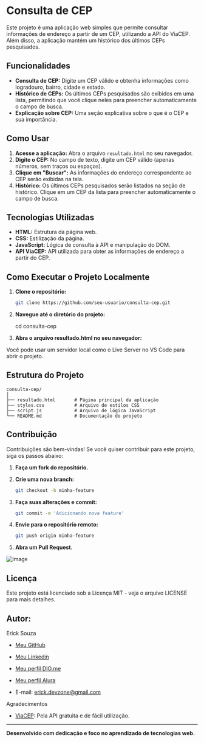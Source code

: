 # Consulta de CEP

Este projeto é uma aplicação web simples que permite consultar informações de endereço a partir de um CEP, utilizando a API do ViaCEP. Além disso, a aplicação mantém um histórico dos últimos CEPs pesquisados.

## Funcionalidades

- **Consulta de CEP:** Digite um CEP válido e obtenha informações como logradouro, bairro, cidade e estado.
- **Histórico de CEPs:** Os últimos CEPs pesquisados são exibidos em uma lista, permitindo que você clique neles para preencher automaticamente o campo de busca.
- **Explicação sobre CEP:** Uma seção explicativa sobre o que é o CEP e sua importância.

## Como Usar

1. **Acesse a aplicação:** Abra o arquivo `resultado.html` no seu navegador.
2. **Digite o CEP:** No campo de texto, digite um CEP válido (apenas números, sem traços ou espaços).
3. **Clique em "Buscar":** As informações do endereço correspondente ao CEP serão exibidas na tela.
4. **Histórico:** Os últimos CEPs pesquisados serão listados na seção de histórico. Clique em um CEP da lista para preencher automaticamente o campo de busca.

## Tecnologias Utilizadas

- **HTML:** Estrutura da página web.
- **CSS:** Estilização da página.
- **JavaScript:** Lógica de consulta à API e manipulação do DOM.
- **API ViaCEP:** API utilizada para obter as informações de endereço a partir do CEP.

## Como Executar o Projeto Localmente

1. **Clone o repositório:**
   ```bash
   git clone https://github.com/seu-usuario/consulta-cep.git

2. **Navegue até o diretório do projeto:**

   cd consulta-cep

3. **Abra o arquivo resultado.html no seu navegador:**

Você pode usar um servidor local como o Live Server no VS Code para abrir o projeto.

## Estrutura do Projeto
```
consulta-cep/
│
├── resultado.html       # Página principal da aplicação
├── styles.css           # Arquivo de estilos CSS
├── script.js            # Arquivo de lógica JavaScript
└── README.md            # Documentação do projeto
```

## Contribuição
Contribuições são bem-vindas! Se você quiser contribuir para este projeto, siga os passos abaixo:

1. **Faça um fork do repositório.**

2. **Crie uma nova branch:**

   ```bash
   git checkout -b minha-feature

3. **Faça suas alterações e commit:**

   ```bash
   git commit -m 'Adicionando nova feature'

4. **Envie para o repositório remoto:**
   ```bash
   git push origin minha-feature

5. **Abra um Pull Request.**

![image](https://github.com/user-attachments/assets/ca50117a-9588-4c19-a4e5-f2fb72f1d5aa)


## Licença
Este projeto está licenciado sob a Licença MIT - veja o arquivo LICENSE para mais detalhes.

## Autor:
Erick Souza
- [Meu GitHub](https://github.com/Erick-Lim-Souza)
- [Meu Linkedin](https://www.linkedin.com/in/erick-souza-70404686/ "Meu LinKedin")
- [Meu perfil DIO.me](https://www.dio.me/users/erickdelimasouza "Meu perfil DIO.me")
- [Meu perfil Alura](https://cursos.alura.com.br/user/erickdelimasouza)

- E-mail: erick.devzone@gmail.com
  
Agradecimentos
- [ViaCEP](https://viacep.com.br/): Pela API gratuita e de fácil utilização.
  
---
**Desenvolvido com dedicação e foco no aprendizado de tecnologias web.**
